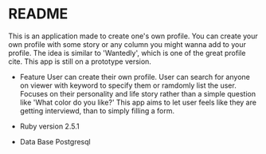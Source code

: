 # README

This is an application made to create one's own profile.
You can create your own profile with some story or any column you might wanna add to your profile.
The idea is similar to 'Wantedly', which is one of the great profile cite.
This app is still on a prototype version.  

* Feature
User can create their own profile.
User can search for anyone on viewer with keyword to specify them or ramdomly list the user.
Focuses on their personality and life story rather than a simple question like 'What color do you like?'
This app aims to let user feels like they are getting interviewd, than to simply filling a form.

* Ruby version
2.5.1
* Data Base
Postgresql

